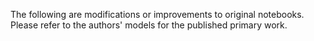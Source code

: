 The following are modifications or improvements to original notebooks. Please refer to the authors' models for the published primary work.  
